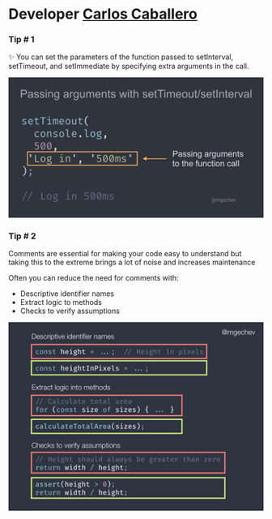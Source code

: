 # Developer [Carlos Caballero](https://twitter.com/mgechev)

### Tip # 1

✨ You can set the parameters of the function passed to setInterval, setTimeout, and setImmediate by specifying extra arguments in the call.

![passing-args](./media/mgechev/passing-args.jpeg)

### Tip # 2

Comments are essential for making your code easy to understand but taking this to the extreme brings a lot of noise and increases maintenance

Often you can reduce the need for comments with:

- Descriptive identifier names
- Extract logic to methods
- Checks to verify assumptions

![passing-args](./media/mgechev/comments.png)
